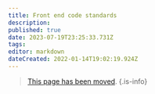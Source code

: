 ```yaml
---
title: Front end code standards
description: 
published: true
date: 2023-07-19T23:25:33.731Z
tags: 
editor: markdown
dateCreated: 2022-01-14T19:02:19.924Z
---
```


> [This page has been moved](https://github.com/centerofci/mathesar/blob/develop/mathesar_ui/STANDARDS.md).
{.is-info}

